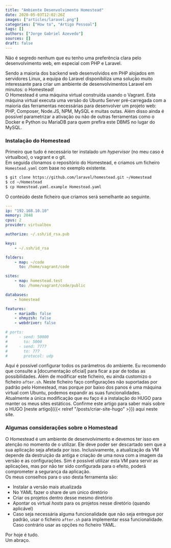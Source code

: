 ```yaml
---
title: "Ambiente Desenvolvimento Homestead"
date: 2020-05-03T12:02:26Z
images: ["articles/laravel.png"]
categories: ["How to", "Artigo Pessoal"]
tags: []
authors: ["Jorge Gabriel Azevedo"]
sources: []
draft: false
---
```

Não é segredo nenhum que eu tenho uma preferência clara pelo desenvolvimento web, em especial com PHP e Laravel.
<!--more-->
Sendo a maioria dos backend web desenvolvidos em PHP alojados em servidores Linux, a equipa do Laravel disponibiliza uma solução muito interessante para criar um ambiente de desenvolvimentos Laravel em minutos: o Homestead!  
O Homestead é uma máquina virtual construída usando o Vagrant. Esta máquina virtual executa uma versão do Ubuntu Server pré-carregada com a maioria das ferramentas necessárias para desenvolver um projeto web: PHP, Composer, Node.JS, NPM, MySQL e muitas outas. Além disso ainda é possível parametrizar a ativação ou não de outras ferramentas como o Docker e Python ou MariaDB para quem prefira este DBMS no lugar do MySQL.

### Instalação do Homestead
Primeiro que tudo é necessário ter instalado um *hypervisor* (no meu caso é virtualbox), o vagrant e o git.  
Em seguida clonamos o repositório do Homestead, e criamos um ficheiro ```Homestead.yaml``` com base no exemplo existente.
```bash
$ git clone https://github.com/laravel/homestead.git ~/Homestead
$ cd ~/Homestead
$ cp Homestead.yaml.example Homestead.yaml
```
O conteúdo deste ficheiro que criamos será semelhante ao seguinte.
```yaml
---
ip: "192.168.10.10"
memory: 2048
cpus: 2
provider: virtualbox

authorize: ~/.ssh/id_rsa.pub

keys:
    - ~/.ssh/id_rsa

folders:
    - map: ~/code
      to: /home/vagrant/code

sites:
    - map: homestead.test
      to: /home/vagrant/code/public

databases:
    - homestead

features:
    - mariadb: false
    - ohmyzsh: false
    - webdriver: false

# ports:
#     - send: 50000
#       to: 5000
#     - send: 7777
#       to: 777
#       protocol: udp
```
Aqui é possível configurar todos os parâmetros do ambiente. Eu recomendo que consulte a [documentação oficial] para ficar a par de todas as possibilidades.
Além de modificar este ficheiro, eu ainda customizo o ficheiro ```after.sh```. Neste ficheiro faço configurações não suportadas por padrão pelo Homestead, mas porque por baixo dos panos é uma máquina virtual com Ubuntu, podemos expandir as suas funcionalidades.  
Atualmente a única modificação que eu faço é a instalação do HUGO para manter os meus sites estáticos. Confirme este artigo para saber mais sobre o HUGO [neste artigo]({{< relref "/posts/criar-site-hugo" >}}) aqui neste site.

### Algumas considerações sobre o Homestead
O Homestead é um ambiente de desenvolvimento e devemos ter isso em atenção no momento de o utilizar. Ele deve poder ser descartado sem que a sua aplicação seja afetada por isso. Inclusivamente, a atualização da VM depende da destruição da antiga e criação de uma nova com a imagem da versão e as configurações. Sim é possível utilizar esta VM para servir as aplicações, mas por não ter sido configurada para o efeito, poderá comprometer a segurança da aplicação.  
Os meus conselhos para o uso desta ferramenta são:
* Instalar a versão mais atualizada
* No YAML fazer o share de um único diretório 
* Criar os projetos dentro desse mesmo diretório
* Apontar os virtual *hosts* para os projetos nesse diretório (quando aplicável)
* Caso seja necessária alguma funcionalidade que não seja entregue por padrão, usar o ficheiro ```after.sh``` para implementar essa funcionalidade. Caso contrário usar as opções no ficheiro YAML.

Por hoje é tudo.  
Um abraço.
